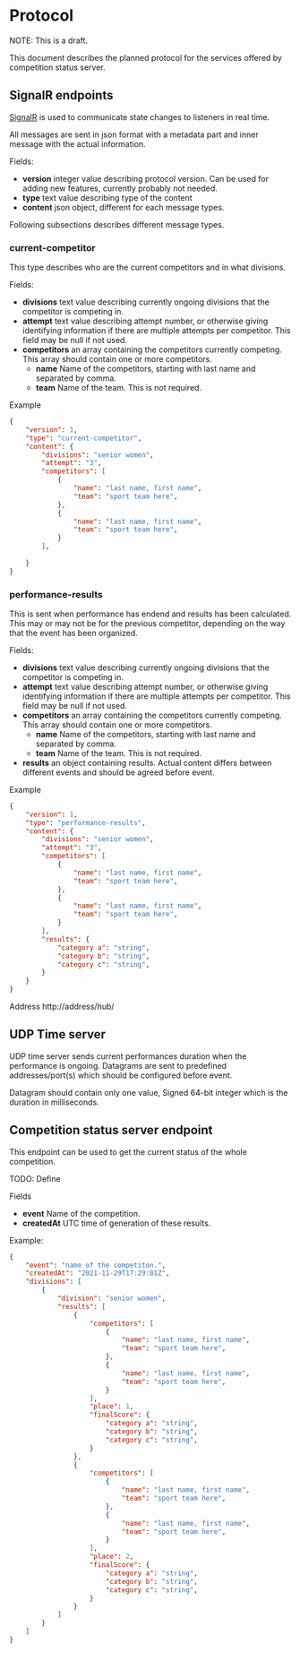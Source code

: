 # Protocol

NOTE: This is a draft.

This document describes the planned protocol for the services offered by
competition status server.


## SignalR endpoints

[SignalR](https://dotnet.microsoft.com/apps/aspnet/signalr) is used to
communicate state changes to listeners in real time.

All messages are sent in json format with a metadata part and inner message
with the actual information.

Fields:
* **version** integer value describing protocol version. Can be used for adding
new features, currently probably not needed.
* **type** text value describing type of the content
* **content** json object, different for each message types.

Following subsections describes different message types.

### current-competitor

This type describes who are the current competitors and in what divisions.

Fields:

* **divisions** text value describing currently ongoing divisions that the
competitor
is competing in.
* **attempt** text value describing attempt number, or otherwise giving
identifying information if there are multiple attempts per competitor. This
field may be null if not used.
* **competitors** an array containing the competitors currently competing.
This array should contain one or more competitors.
  * **name** Name of the competitors, starting with last name and separated by
  comma.
  * **team** Name of the team. This is not required.

Example
```json
{
    "version": 1,
    "type": "current-competitor",
    "content": {
        "divisions": "senior women",
        "attempt": "3",
        "competitors": [
            {
                "name": "last name, first name",
                "team": "sport team here",
            },
            {
                "name": "last name, first name",
                "team": "sport team here",
            }
        ],
        
    }
}
```

### performance-results

This is sent when performance has endend and results has been calculated. This
may or may not be for the previous competitor, depending on the way that the
event has been organized.

Fields:

* **divisions** text value describing currently ongoing divisions that the
competitor is competing in.
* **attempt** text value describing attempt number, or otherwise giving
identifying information if there are multiple attempts per competitor. This
field may be null if not used.
* **competitors** an array containing the competitors currently competing.
This array should contain one or more competitors.
  * **name** Name of the competitors, starting with last name and separated by
  comma.
  * **team** Name of the team. This is not required.
* **results** an object containing results. Actual content differs between
different events and should be agreed before event.

Example
```json
{
    "version": 1,
    "type": "performance-results",
    "content": {
        "divisions": "senior women",
        "attempt": "3",
        "competitors": [
            {
                "name": "last name, first name",
                "team": "sport team here",
            },
            {
                "name": "last name, first name",
                "team": "sport team here",
            }
        ],
        "results": {
            "category a": "string",
            "category b": "string",
            "category c": "string",
        }
    }
}
```

Address http://address/hub/

## UDP Time server

UDP time server sends current performances duration when the performance is
ongoing. Datagrams are sent to predefined addresses/port(s) which should be
configured before event.

Datagram should contain only one value, Signed 64-bit integer which is the
duration in milliseconds.

## Competition status server endpoint

This endpoint can be used to get the current status of the whole competition.

TODO: Define

Fields

* **event** Name of the competition. 
* **createdAt** UTC time of generation of these results.

Example:

```json
{
    "event": "name of the competiton.",
    "createdAt": "2021-11-29T17:29:01Z",
    "divisions": [
        {
            "division": "senior women",
            "results": [
                {
                    "competitors": [
                        {
                            "name": "last name, first name",
                            "team": "sport team here",
                        },
                        {
                            "name": "last name, first name",
                            "team": "sport team here",
                        }
                    ],
                    "place": 1,
                    "finalScore": {
                        "category a": "string",
                        "category b": "string",
                        "category c": "string",
                    }
                },
                {
                    "competitors": [
                        {
                            "name": "last name, first name",
                            "team": "sport team here",
                        },
                        {
                            "name": "last name, first name",
                            "team": "sport team here",
                        }
                    ],
                    "place": 2,
                    "finalScore": {
                        "category a": "string",
                        "category b": "string",
                        "category c": "string",
                    }
                }
            ]
        }
    ]
}
```
